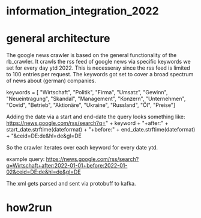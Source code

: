 # information_integration_2022

# general architecture
The google news crawler is based on the general functionality of the rb_crawler.
It crawls the rss feed of google news via specific keywords we set for every day ytd 2022.
This is necesseray since the rss feed is limited to 100 entries per request. 
The keywords got set to cover a broad spectrum of news about (german) companies.

keywords = [
            "Wirtschaft", 
            "Politik", 
            "Firma", 
            "Umsatz", 
            "Gewinn", 
            "Neueintragung", 
            "Skandal",
            "Management",
            "Konzern",
            "Unternehmen",
            "Covid",
            "Betrieb",
            "Aktionäre",
            "Ukraine",
            "Russland",
            "Öl",
            "Preise"]


Adding the date via a start and end-date the query looks something like:
https://news.google.com/rss/search?q=" + keyword + "+after:" + start_date.strftime(dateformat) + "+before:" + end_date.strftime(dateformat) + "&ceid=DE:de&hl=de&gl=DE

So the crawler iterates over each keyword for every date ytd.

example query: 
https://news.google.com/rss/search?q=Wirtschaft+after:2022-01-01+before:2022-01-02&ceid=DE:de&hl=de&gl=DE

The xml gets parsed and sent via protobuff to kafka.

# how2run

